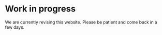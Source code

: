 # Work in progress

We are currently revising this website. Please be patient and come back in a few days.
